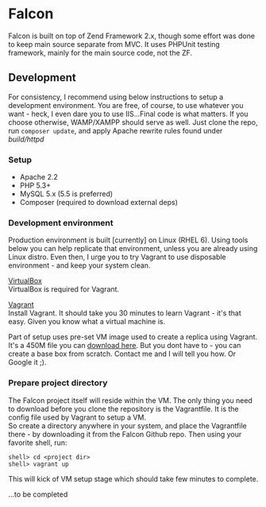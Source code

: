 Falcon
========================   
Falcon is built on top of Zend Framework 2.x, though some effort was done to keep main source separate from MVC. It uses PHPUnit testing framework, mainly for the main source code, not the ZF.

Development
------------   
For consistency, I recommend using below instructions to setup a development environment. You are free, of course, to use whatever you want - heck, I even dare you to use IIS...Final code is what matters. If you choose otherwise, WAMP/XAMPP should serve as well. Just clone the repo, run `composer update`, and apply Apache rewrite rules found under _build/httpd_

### Setup

- Apache 2.2
- PHP 5.3+
- MySQL 5.x (5.5 is preferred)
- Composer (required to download external deps)

### Development environment
Production environment is built [currently] on Linux (RHEL 6). Using tools below you can help replicate that environment, unless you are already using Linux distro. Even then, I urge you to try Vagrant to use disposable environment - and keep your system clean. 

[VirtualBox](https://www.virtualbox.org/ "VirtualBox")  
VirtualBox is required for Vagrant. 

[Vagrant](http://vagrantup.com)  
Install Vagrant. It should take you 30 minutes to learn Vagrant - it's that easy. Given you know what a virtual machine is.

Part of setup uses pre-set VM image used to create a replica using Vagrant. It's a 450M file you can [download here](http:://dropbox.link.goes.here.net). But you dont have to - you can create a base box from scratch. Contact me and I will tell you how. Or Google it ;).

### Prepare project directory
The Falcon project itself will reside within the VM. The only thing you need to download before you clone the repository is the Vagrantfile. It is the config file used by Vagrant to setup a VM.  
So create a directory anywhere in your system, and place the Vagrantfile there - by downloading it from the Falcon Github repo. Then using your favorite shell, run:

```
shell> cd <project dir>
shell> vagrant up
```

This will kick of VM setup stage which should take few minutes to complete.



...to be completed
